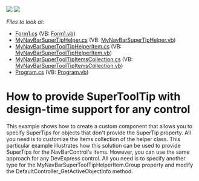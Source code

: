 <!-- default badges list -->
[![](https://img.shields.io/badge/Open_in_DevExpress_Support_Center-FF7200?style=flat-square&logo=DevExpress&logoColor=white)](https://supportcenter.devexpress.com/ticket/details/E2311)
[![](https://img.shields.io/badge/📖_How_to_use_DevExpress_Examples-e9f6fc?style=flat-square)](https://docs.devexpress.com/GeneralInformation/403183)
<!-- default badges end -->
<!-- default file list -->
*Files to look at*:

* [Form1.cs](./CS/E2311/Form1.cs) (VB: [Form1.vb](./VB/E2311/Form1.vb))
* [MyNavBarSuperTipHelper.cs](./CS/E2311/Helper/MyNavBarSuperTipHelper.cs) (VB: [MyNavBarSuperTipHelper.vb](./VB/E2311/Helper/MyNavBarSuperTipHelper.vb))
* [MyNavBarSuperToolTipHelperItem.cs](./CS/E2311/Helper/MyNavBarSuperToolTipHelperItem.cs) (VB: [MyNavBarSuperToolTipHelperItem.vb](./VB/E2311/Helper/MyNavBarSuperToolTipHelperItem.vb))
* [MyNavBarSuperToolTipItemsCollection.cs](./CS/E2311/Helper/MyNavBarSuperToolTipItemsCollection.cs) (VB: [MyNavBarSuperToolTipItemsCollection.vb](./VB/E2311/Helper/MyNavBarSuperToolTipItemsCollection.vb))
* [Program.cs](./CS/E2311/Program.cs) (VB: [Program.vb](./VB/E2311/Program.vb))
<!-- default file list end -->
# How to provide SuperToolTip with design-time support for any control


<p>This example shows how to create a custom component that allows you to specify SuperTips for objects that don't provide the SuperTip property. All you need is to customize the Items collection of the helper class. This particular example illustrates how this solution can be used to provide SuperTips for the NavBarControl's items. However, you can use the same approach for any DevExpress control. All you need is to specify another type for the MyNavBarSuperToolTipHelperItem.Group property and modify the DefaultController_GetActiveObjectInfo method.</p>

<br/>


